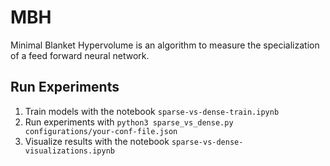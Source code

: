 # MBH
Minimal Blanket Hypervolume is an algorithm to measure the specialization of a feed forward neural network.


## Run Experiments

1. Train models with the notebook `sparse-vs-dense-train.ipynb`
2. Run experiments with `python3 sparse_vs_dense.py configurations/your-conf-file.json`
3. Visualize results with the notebook `sparse-vs-dense-visualizations.ipynb`